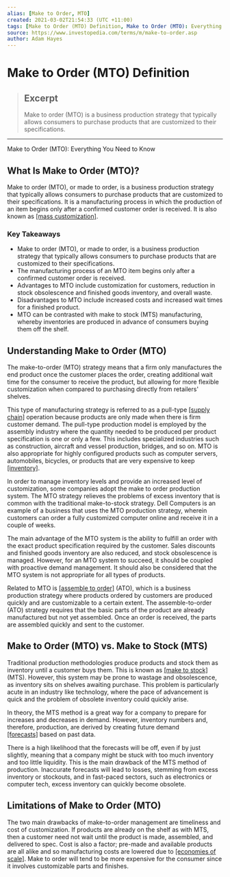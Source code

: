```yaml
---
alias: [Make to Order, MTO]
created: 2021-03-02T21:54:33 (UTC +11:00)
tags: [Make to Order (MTO) Definition, Make to Order (MTO): Everything You Need to Know]
source: https://www.investopedia.com/terms/m/make-to-order.asp
author: Adam Hayes
---
```


# Make to Order (MTO) Definition

> ## Excerpt
> Make to order (MTO) is a business production strategy that typically allows consumers to purchase products that are customized to their specifications.

---

Make to Order (MTO): Everything You Need to Know
## What Is Make to Order (MTO)?

Make to order (MTO), or made to order, is a business production strategy that typically allows consumers to purchase products that are customized to their specifications. It is a manufacturing process in which the production of an item begins only after a confirmed customer order is received. It is also known as [[mass customization]](https://www.investopedia.com/terms/m/masscustomization.asp).

### Key Takeaways

-   Make to order (MTO), or made to order, is a business production strategy that typically allows consumers to purchase products that are customized to their specifications.
-   The manufacturing process of an MTO item begins only after a confirmed customer order is received.
-   Advantages to MTO include customization for customers, reduction in stock obsolescence and finished goods inventory, and overall waste.
-   Disadvantages to MTO include increased costs and increased wait times for a finished product.
-   MTO can be contrasted with make to stock (MTS) manufacturing, whereby inventories are produced in advance of consumers buying them off the shelf.

## Understanding Make to Order (MTO)

The make-to-order (MTO) strategy means that a firm only manufactures the end product once the customer places the order, creating additional wait time for the consumer to receive the product, but allowing for more flexible customization when compared to purchasing directly from retailers' shelves.

This type of manufacturing strategy is referred to as a pull-type [[supply chain]](https://www.investopedia.com/terms/s/supplychain.asp) operation because products are only made when there is firm customer demand. The pull-type production model is employed by the assembly industry where the quantity needed to be produced per product specification is one or only a few. This includes specialized industries such as construction, aircraft and vessel production, bridges, and so on. MTO is also appropriate for highly configured products such as computer servers, automobiles, bicycles, or products that are very expensive to keep [[inventory]](https://www.investopedia.com/terms/i/inventory.asp).

In order to manage inventory levels and provide an increased level of customization, some companies adopt the make to order production system. The MTO strategy relieves the problems of excess inventory that is common with the traditional make-to-stock strategy. Dell Computers is an example of a business that uses the MTO production strategy, wherein customers can order a fully customized computer online and receive it in a couple of weeks.

The main advantage of the MTO system is the ability to fulfill an order with the exact product specification required by the customer. Sales discounts and finished goods inventory are also reduced, and stock obsolescence is managed. However, for an MTO system to succeed, it should be coupled with proactive demand management. It should also be considered that the MTO system is not appropriate for all types of products.

Related to MTO is [[assemble to order]](https://www.investopedia.com/terms/a/assemble-to-order.asp) (ATO), which is a business production strategy where products ordered by customers are produced quickly and are customizable to a certain extent. The assemble-to-order (ATO) strategy requires that the basic parts of the product are already manufactured but not yet assembled. Once an order is received, the parts are assembled quickly and sent to the customer.

## Make to Order (MTO) vs. Make to Stock (MTS)

Traditional production methodologies produce products and stock them as inventory until a customer buys them. This is known as [[make to stock]](https://www.investopedia.com/terms/m/make-to-stock.asp) (MTS). However, this system may be prone to wastage and obsolescence, as inventory sits on shelves awaiting purchase. This problem is particularly acute in an industry like technology, where the pace of advancement is quick and the problem of obsolete inventory could quickly arise.

In theory, the MTS method is a great way for a company to prepare for increases and decreases in demand. However, inventory numbers and, therefore, production, are derived by creating future demand [[forecasts]](https://www.investopedia.com/terms/f/forecasting.asp) based on past data.

There is a high likelihood that the forecasts will be off, even if by just slightly, meaning that a company might be stuck with too much inventory and too little liquidity. This is the main drawback of the MTS method of production. Inaccurate forecasts will lead to losses, stemming from excess inventory or stockouts, and in fast-paced sectors, such as electronics or computer tech, excess inventory can quickly become obsolete.

## Limitations of Make to Order (MTO)

The two main drawbacks of make-to-order management are timeliness and cost of customization. If products are already on the shelf as with MTS, then a customer need not wait until the product is made, assembled, and delivered to spec. Cost is also a factor; pre-made and available products are all alike and so manufacturing costs are lowered due to [[economies of scale]](https://www.investopedia.com/terms/e/economiesofscale.asp). Make to order will tend to be more expensive for the consumer since it involves customizable parts and finishes.
